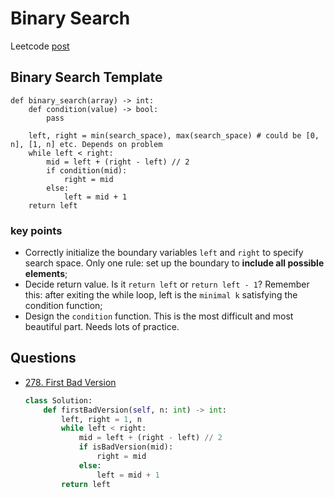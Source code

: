 # Binary Search 
Leetcode [post](https://leetcode.com/discuss/general-discussion/786126/python-powerful-ultimate-binary-search-template-solved-many-problems)
## Binary Search Template 
```python3
def binary_search(array) -> int:
    def condition(value) -> bool:
        pass

    left, right = min(search_space), max(search_space) # could be [0, n], [1, n] etc. Depends on problem
    while left < right:
        mid = left + (right - left) // 2
        if condition(mid):
            right = mid
        else:
            left = mid + 1
    return left
```
### key points
- Correctly initialize the boundary variables `left` and `right` to specify search space. Only one rule: set up the boundary to **include all possible elements**;
- Decide return value. Is it `return left` or `return left - 1`? Remember this: after exiting the while loop, left is the `minimal k`​ satisfying the condition function;
- Design the `condition` function. This is the most difficult and most beautiful part. Needs lots of practice.

## Questions
- [278. First Bad Version](https://leetcode.com/problems/first-bad-version/)
    ```python
    class Solution:
        def firstBadVersion(self, n: int) -> int:
            left, right = 1, n
            while left < right:
                mid = left + (right - left) // 2
                if isBadVersion(mid):
                    right = mid
                else:
                    left = mid + 1
            return left

    ```